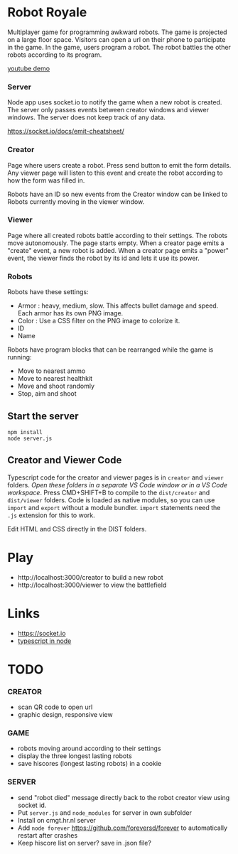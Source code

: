 # Robot Royale

Multiplayer game for programming awkward robots. The game is projected on a large floor space. Visitors can open a url on their phone to participate in the game. In the game, users program a robot. The robot battles the other robots according to its program.

[youtube demo](https://youtu.be/K67KcHwLSt0)

### Server

Node app uses socket.io to notify the game when a new robot is created. The server only passes events between creator windows and viewer windows. The server does not keep track of any data.

https://socket.io/docs/emit-cheatsheet/

### Creator

Page where users create a robot. Press send button to emit the form details. Any viewer page will listen to this event and create the robot according to how the form was filled in.

Robots have an ID so new events from the Creator window can be linked to Robots currently moving in the viewer window.

### Viewer

Page where all created robots battle according to their settings. The robots move autonomously. The page starts empty. When a creator page emits a "create" event, a new robot is added. When a creator page emits a "power" event, the viewer finds the robot by its id and lets it use its power.

### Robots

Robots have these settings:

- Armor : heavy, medium, slow. This affects bullet damage and speed. Each armor has its own PNG image.
- Color : Use a CSS filter on the PNG image to colorize it.
- ID
- Name

Robots have program blocks that can be rearranged while the game is running:

- Move to nearest ammo
- Move to nearest healthkit
- Move and shoot randomly
- Stop, aim and shoot

## Start the server

```
npm install
node server.js
```
## Creator and Viewer Code

Typescript code for the creator and viewer pages is in `creator` and `viewer` folders. *Open these folders in a separate VS Code window or in a VS Code workspace*. Press CMD+SHIFT+B to compile to the `dist/creator` and `dist/viewer` folders. Code is loaded as native modules, so you can use `import` and `export` without a module bundler. `import` statements need the `.js` extension for this to work.

Edit HTML and CSS directly in the DIST folders.

# Play

- http://localhost:3000/creator to build a new robot
- http://localhost:3000/viewer to view the battlefield

# Links

- https://socket.io
- [typescript in node](https://medium.com/javascript-in-plain-english/typescript-with-node-and-express-js-why-when-and-how-eb6bc73edd5d)

# TODO 

### CREATOR

- scan QR code to open url
- graphic design, responsive view

### GAME

- robots moving around according to their settings
- display the three longest lasting robots
- save hiscores (longest lasting robots) in a cookie

### SERVER

- send "robot died" message directly back to the robot creator view using socket id.
- Put `server.js` and `node_modules` for server in own subfolder 
- Install on cmgt.hr.nl server
- Add `node forever` https://github.com/foreversd/forever to automatically restart after crashes
- Keep hiscore list on server? save in .json file?



